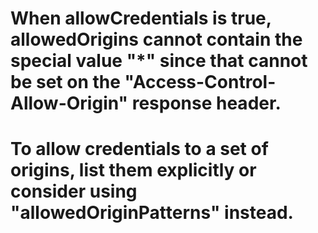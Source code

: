 # When allowCredentials is true, allowedOrigins cannot contain the special value "*" since that cannot be set on the "Access-Control-Allow-Origin" response header. 
# To allow credentials to a set of origins, list them explicitly or consider using "allowedOriginPatterns" instead.